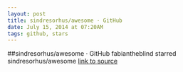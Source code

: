```yaml
---
layout: post
title: sindresorhus/awesome · GitHub
date: July 15, 2014 at 07:20AM
tags: github, stars
---
```

##sindresorhus/awesome · GitHub
fabiantheblind starred sindresorhus/awesome
[link to source](http://ift.tt/1warvnO) 
